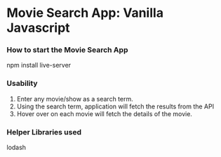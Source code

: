 # Movie Search App: Vanilla Javascript
### How to start the Movie Search App
npm install live-server

### Usability
1. Enter any movie/show as a search term. 
2. Using the search term, application will fetch the results from the API
3. Hover over on each movie will fetch the details of the movie.

### Helper Libraries used 
lodash

